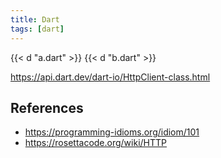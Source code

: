 ```yaml
---
title: Dart
tags: [dart]
---
```


{{< d "a.dart" >}}
{{< d "b.dart" >}}

<https://api.dart.dev/dart-io/HttpClient-class.html>

## References

- <https://programming-idioms.org/idiom/101>
- <https://rosettacode.org/wiki/HTTP>
